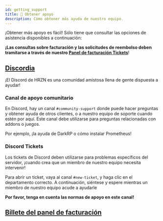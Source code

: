 ```yaml
---
id: getting_support
title: 🤔 Obtener apoyo
description: Cómo obtener más ayuda de nuestro equipo.
---
```


¡Obtener más apoyo es fácil! Sólo tiene que consultar las opciones de asistencia disponibles a continuación:

**¡Las consultas sobre facturación y las solicitudes de reembolso deben tramitarse a través de nuestro [Panel de facturación Tickets](https://hrzn.link/billing)**!

## [Discordia](https://hrzn.link/discord)

¡El Discord de HRZN es una comunidad amistosa llena de gente dispuesta a ayudar!

### Canal de apoyo comunitario

En Discord, hay un canal `#community-support` donde puede hacer preguntas y obtener ayuda de otros clientes,
o a nuestro equipo de soporte cuando estén por aquí. Este canal debe utilizarse para preguntas relacionadas con addons o juegos.

Por ejemplo, ¡la ayuda de DarkRP o cómo instalar Prometheus!

### Discord Tickets

Los tickets de Discord deben utilizarse para problemas específicos del servidor, ¡cuando crea que un miembro de nuestro equipo necesita intervenir!

Para abrir un ticket, vaya al canal `#new-ticket`, y haga clic en el departamento correcto.
A continuación, siéntese y espere mientras un miembro de nuestro equipo acude a ayudarle

**Por favor, tenga en cuenta las normas de apoyo en este canal!**

## [Billete del panel de facturación](https://hrzn.link/billing)
